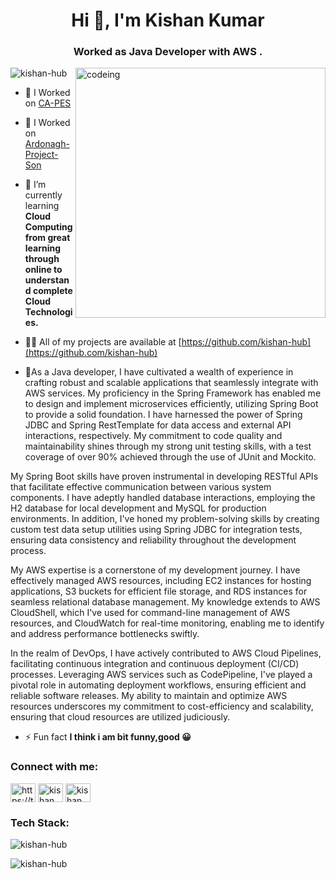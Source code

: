 <h1 align="center">Hi 👋, I'm Kishan Kumar</h1>
<h3 align="center">Worked as Java Developer with  AWS .</h3>

<img align="right" alt="codeing" width="400" src="https://www.sarvika.com/wp-content/uploads/2021/03/Backend-Developer-Python-GIF-Dribble.gif"/>

<p align="left"> <img src="https://komarev.com/ghpvc/?username=kishan-hub&label=Profile%20views&color=0e75b6&style=flat" alt="kishan-hub" /> </p>

- 🔭 I Worked on [CA-PES](https://www.curriculumassociates.com/)
- 🔭 I Worked on [Ardonagh-Project-Son](https://www.ardonagh.com/)

- 🌱 I’m currently learning **Cloud Computing from great learning through online to understand complete Cloud Technologies.**

- 👨‍💻 All of my projects are available at [https://github.com/kishan-hub](https://github.com/kishan-hub)

- 📄As a Java developer, I have cultivated a wealth of experience in crafting robust and scalable applications that seamlessly integrate with AWS services. My proficiency in the Spring Framework has enabled me to design and implement microservices efficiently, utilizing Spring Boot to provide a solid foundation. I have harnessed the power of Spring JDBC and Spring RestTemplate for data access and external API interactions, respectively. My commitment to code quality and maintainability shines through my strong unit testing skills, with a test coverage of over 90% achieved through the use of JUnit and Mockito.

My Spring Boot skills have proven instrumental in developing RESTful APIs that facilitate effective communication between various system components. I have adeptly handled database interactions, employing the H2 database for local development and MySQL for production environments. In addition, I've honed my problem-solving skills by creating custom test data setup utilities using Spring JDBC for integration tests, ensuring data consistency and reliability throughout the development process.

My AWS expertise is a cornerstone of my development journey. I have effectively managed AWS resources, including EC2 instances for hosting applications, S3 buckets for efficient file storage, and RDS instances for seamless relational database management. My knowledge extends to AWS CloudShell, which I've used for command-line management of AWS resources, and CloudWatch for real-time monitoring, enabling me to identify and address performance bottlenecks swiftly.

In the realm of DevOps, I have actively contributed to AWS Cloud Pipelines, facilitating continuous integration and continuous deployment (CI/CD) processes. Leveraging AWS services such as CodePipeline, I've played a pivotal role in automating deployment workflows, ensuring efficient and reliable software releases. My ability to maintain and optimize AWS resources underscores my commitment to cost-efficiency and scalability, ensuring that cloud resources are utilized judiciously.



- ⚡ Fun fact **I think i am bit funny,good 😀**

<h3 align="left">Connect with me:</h3>
<p align="left">
<a href="https://twitter.com/https://twitter.com/kishank49277438" target="blank"><img align="center" src="https://raw.githubusercontent.com/rahuldkjain/github-profile-readme-generator/master/src/images/icons/Social/twitter.svg" alt="https://twitter.com/kishank49277438" height="30" width="40" /></a>
<a href="https://linkedin.com/in/kishan kumar" target="blank"><img align="center" src="https://raw.githubusercontent.com/rahuldkjain/github-profile-readme-generator/master/src/images/icons/Social/linked-in-alt.svg" alt="kishan kumar" height="30" width="40" /></a>
<a href="https://fb.com/kishan kumar" target="blank"><img align="center" src="https://raw.githubusercontent.com/rahuldkjain/github-profile-readme-generator/master/src/images/icons/Social/facebook.svg" alt="kishan kumar" height="30" width="40" /></a>
</p>

<h3 align="left">Tech Stack:</h3>

<p><img align="center" src="https://github-readme-stats.vercel.app/api/top-langs?username=kishan-hub&show_icons=true&locale=en&layout=compact" alt="kishan-hub" /></p>

<p><img align="center" src="https://github-readme-streak-stats.herokuapp.com/?user=kishan-hub&" alt="kishan-hub" /></p>

